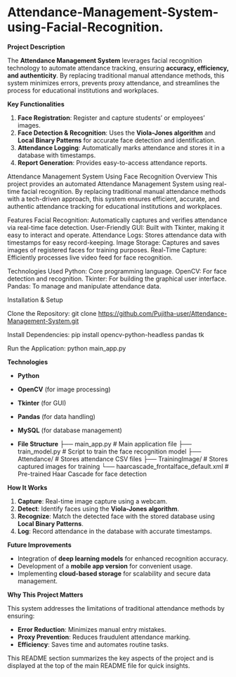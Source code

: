 # Attendance-Management-System-using-Facial-Recognition.

**Project Description**

The **Attendance Management System** leverages facial recognition technology to automate attendance tracking, ensuring **accuracy, efficiency, and authenticity**. By replacing traditional manual attendance methods, this system minimizes errors, prevents proxy attendance, and streamlines the process for educational institutions and workplaces.

**Key Functionalities**

1. **Face Registration**: Register and capture students’ or employees’ images.
2. **Face Detection & Recognition**: Uses the **Viola-Jones algorithm** and **Local Binary Patterns** for accurate face detection and identification.
3. **Attendance Logging**: Automatically marks attendance and stores it in a database with timestamps.
4. **Report Generation**: Provides easy-to-access attendance reports.

Attendance Management System Using Face Recognition
Overview
This project provides an automated Attendance Management System using real-time facial recognition. By replacing traditional manual attendance methods with a tech-driven approach, this system ensures efficient, accurate, and authentic attendance tracking for educational institutions and workplaces.

Features
Facial Recognition: Automatically captures and verifies attendance via real-time face detection.
User-Friendly GUI: Built with Tkinter, making it easy to interact and operate.
Attendance Logs: Stores attendance data with timestamps for easy record-keeping.
Image Storage: Captures and saves images of registered faces for training purposes.
Real-Time Capture: Efficiently processes live video feed for face recognition.

Technologies Used
Python: Core programming language.
OpenCV: For face detection and recognition.
Tkinter: For building the graphical user interface.
Pandas: To manage and manipulate attendance data.

Installation & Setup

Clone the Repository:
git clone https://github.com/Pujitha-user/Attendance-Management-System.git


Install Dependencies:
pip install opencv-python-headless pandas tk


Run the Application:
python main_app.py

   

 **Technologies**

- **Python**
- **OpenCV** (for image processing)
- **Tkinter** (for GUI)
- **Pandas** (for data handling)
- **MySQL** (for database management)
  
- **File Structure**
├── main_app.py          # Main application file
├── train_model.py       # Script to train the face recognition model
├── Attendance/          # Stores attendance CSV files
├── TrainingImage/       # Stores captured images for training
└── haarcascade_frontalface_default.xml  # Pre-trained Haar Cascade for face detection


**How It Works**

1. **Capture**: Real-time image capture using a webcam.
2. **Detect**: Identify faces using the **Viola-Jones algorithm**.
3. **Recognize**: Match the detected face with the stored database using **Local Binary Patterns**.
4. **Log**: Record attendance in the database with accurate timestamps.

 **Future Improvements**

- Integration of **deep learning models** for enhanced recognition accuracy.
- Development of a **mobile app version** for convenient usage.
- Implementing **cloud-based storage** for scalability and secure data management.

 **Why This Project Matters**

This system addresses the limitations of traditional attendance methods by ensuring:
- **Error Reduction**: Minimizes manual entry mistakes.
- **Proxy Prevention**: Reduces fraudulent attendance marking.
- **Efficiency**: Saves time and automates routine tasks.



This README section summarizes the key aspects of the project and is displayed at the top of the main README file for quick insights.
